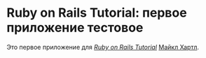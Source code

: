 # Ruby on Rails Tutorial: первое приложение тестовое

Это первое приложение для
[*Ruby on Rails Tutorial*](http://railstutorial.org/)
 [Майкл Хартл](http://michaelhartl.com/).
